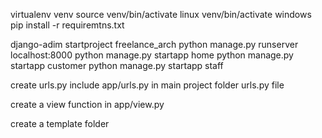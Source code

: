 virtualenv venv
source venv/bin/activate    linux
venv/bin/activate   windows
pip install -r requiremtns.txt

django-adim startproject freelance_arch
python manage.py runserver localhost:8000
python manage.py startapp home
python manage.py startapp customer
python manage.py startapp staff


create urls.py
include app/urls.py in main project folder urls.py file

create a view function in app/view.py

create a template folder
